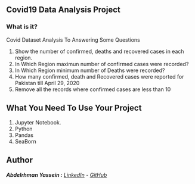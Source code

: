 ## Covid19 Data Analysis Project

### What is it?

  Covid Dataset Analysis To Answering Some Questions
  01.  Show the number of confirmed, deaths and recovered cases in each region. 
  02.  In Which Region maximun number of confirmed cases were recorded?
  03.  In Which Region minimum number of Deaths were recorded?
  04.  How many confirmed, death and Recovered cases were reported for Pakistan till April 29, 2020
  05.  Remove all the records where confirmed cases are less than 10     

## What You Need To Use Your Project

  01. Jupyter Notebook.
  02. Python  
  03. Pandas
  04. SeaBorn

## Author

######  **Abdelrhman Yassein  :**  [LinkedIn](https://www.linkedin.com/in/Abdelrhman-Yassein/) - [GitHub](https://github.com/Abdelrhman-Yassein?tab=repositories)
